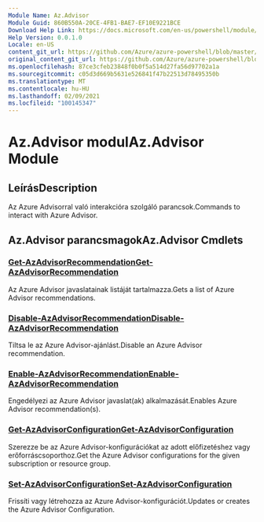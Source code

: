 ```yaml
---
Module Name: Az.Advisor
Module Guid: 860B550A-20CE-4FB1-BAE7-EF10E9221BCE
Download Help Link: https://docs.microsoft.com/en-us/powershell/module/az.advisor
Help Version: 0.0.1.0
Locale: en-US
content_git_url: https://github.com/Azure/azure-powershell/blob/master/src/Advisor/Advisor/help/Az.Advisor.md
original_content_git_url: https://github.com/Azure/azure-powershell/blob/master/src/Advisor/Advisor/help/Az.Advisor.md
ms.openlocfilehash: 87ce3cfeb23848f0b0f5a514d27fa56d97702a1a
ms.sourcegitcommit: c05d3d669b5631e526841f47b22513d78495350b
ms.translationtype: MT
ms.contentlocale: hu-HU
ms.lasthandoff: 02/09/2021
ms.locfileid: "100145347"
---
```

# <span data-ttu-id="2c3a0-101">Az.Advisor modul</span><span class="sxs-lookup"><span data-stu-id="2c3a0-101">Az.Advisor Module</span></span>
## <span data-ttu-id="2c3a0-102">Leírás</span><span class="sxs-lookup"><span data-stu-id="2c3a0-102">Description</span></span>
<span data-ttu-id="2c3a0-103">Az Azure Advisorral való interakcióra szolgáló parancsok.</span><span class="sxs-lookup"><span data-stu-id="2c3a0-103">Commands to interact with Azure Advisor.</span></span>

## <span data-ttu-id="2c3a0-104">Az.Advisor parancsmagok</span><span class="sxs-lookup"><span data-stu-id="2c3a0-104">Az.Advisor Cmdlets</span></span>
### [<span data-ttu-id="2c3a0-105">Get-AzAdvisorRecommendation</span><span class="sxs-lookup"><span data-stu-id="2c3a0-105">Get-AzAdvisorRecommendation</span></span>](Get-AzAdvisorRecommendation.md)
<span data-ttu-id="2c3a0-106">Az Azure Advisor javaslatainak listáját tartalmazza.</span><span class="sxs-lookup"><span data-stu-id="2c3a0-106">Gets a list of Azure Advisor recommendations.</span></span>

### [<span data-ttu-id="2c3a0-107">Disable-AzAdvisorRecommendation</span><span class="sxs-lookup"><span data-stu-id="2c3a0-107">Disable-AzAdvisorRecommendation</span></span>](Disable-AzAdvisorRecommendation.md)
<span data-ttu-id="2c3a0-108">Tiltsa le az Azure Advisor-ajánlást.</span><span class="sxs-lookup"><span data-stu-id="2c3a0-108">Disable an Azure Advisor recommendation.</span></span>

### [<span data-ttu-id="2c3a0-109">Enable-AzAdvisorRecommendation</span><span class="sxs-lookup"><span data-stu-id="2c3a0-109">Enable-AzAdvisorRecommendation</span></span>](Enable-AzAdvisorRecommendation.md)
<span data-ttu-id="2c3a0-110">Engedélyezi az Azure Advisor javaslat(ak) alkalmazását.</span><span class="sxs-lookup"><span data-stu-id="2c3a0-110">Enables Azure Advisor recommendation(s).</span></span>

### [<span data-ttu-id="2c3a0-111">Get-AzAdvisorConfiguration</span><span class="sxs-lookup"><span data-stu-id="2c3a0-111">Get-AzAdvisorConfiguration</span></span>](Get-AzAdvisorConfiguration.md)
<span data-ttu-id="2c3a0-112">Szerezze be az Azure Advisor-konfigurációkat az adott előfizetéshez vagy erőforráscsoporthoz.</span><span class="sxs-lookup"><span data-stu-id="2c3a0-112">Get the Azure Advisor configurations for the given subscription or resource group.</span></span>

### [<span data-ttu-id="2c3a0-113">Set-AzAdvisorConfiguration</span><span class="sxs-lookup"><span data-stu-id="2c3a0-113">Set-AzAdvisorConfiguration</span></span>](Set-AzAdvisorConfiguration.md)
<span data-ttu-id="2c3a0-114">Frissíti vagy létrehozza az Azure Advisor-konfigurációt.</span><span class="sxs-lookup"><span data-stu-id="2c3a0-114">Updates or creates the Azure Advisor Configuration.</span></span>
